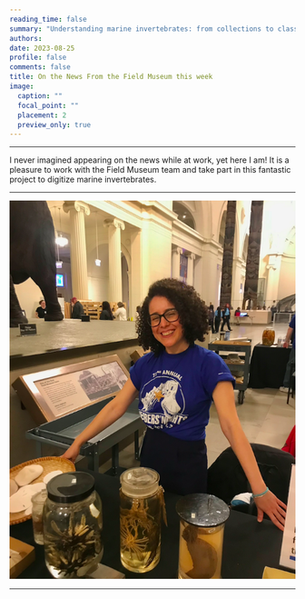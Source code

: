 ```yaml
--- 
reading_time: false
summary: "Understanding marine invertebrates: from collections to classrooms"
authors:
date: 2023-08-25
profile: false
comments: false
title: On the News From the Field Museum this week 
image:
  caption: ""
  focal_point: ""
  placement: 2
  preview_only: true
---
```

---
I never imagined appearing on the news while at work, yet here I am! It is a pleasure to work with the Field Museum 
team and take part in this fantastic project to digitize marine invertebrates.

---
![member](https://raw.githubusercontent.com/rosanafcunha/website_rosanafcunha/master/content/post/membernght/featured.png "member")

---
